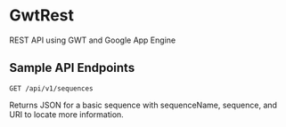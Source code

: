 GwtRest
=======

REST API using GWT and Google App Engine

## Sample API Endpoints

    GET /api/v1/sequences
    
Returns JSON for a basic sequence with sequenceName, sequence, and URI to locate more information.


